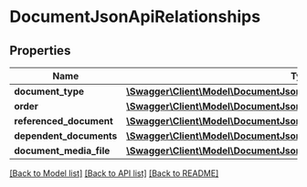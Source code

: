 # DocumentJsonApiRelationships

## Properties
Name | Type | Description | Notes
------------ | ------------- | ------------- | -------------
**document_type** | [**\Swagger\Client\Model\DocumentJsonApiRelationshipsDocumentType**](DocumentJsonApiRelationshipsDocumentType.md) |  | [optional] 
**order** | [**\Swagger\Client\Model\DocumentJsonApiRelationshipsOrder**](DocumentJsonApiRelationshipsOrder.md) |  | [optional] 
**referenced_document** | [**\Swagger\Client\Model\DocumentJsonApiRelationshipsReferencedDocument**](DocumentJsonApiRelationshipsReferencedDocument.md) |  | [optional] 
**dependent_documents** | [**\Swagger\Client\Model\DocumentJsonApiRelationshipsDependentDocuments**](DocumentJsonApiRelationshipsDependentDocuments.md) |  | [optional] 
**document_media_file** | [**\Swagger\Client\Model\DocumentJsonApiRelationshipsDocumentMediaFile**](DocumentJsonApiRelationshipsDocumentMediaFile.md) |  | [optional] 

[[Back to Model list]](../../README.md#documentation-for-models) [[Back to API list]](../../README.md#documentation-for-api-endpoints) [[Back to README]](../../README.md)

